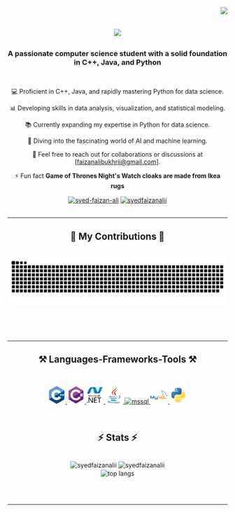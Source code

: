 <img align="right" src="https://visitor-badge.laobi.icu/badge?page_id=SyedFaizanAli.SyedFaizanAli" />

<h1 align="center">
    <img src="https://readme-typing-svg.herokuapp.com/?font=Righteous&size=35&center=true&vCenter=true&width=500&height=70&duration=4000&lines=Hi+There!+👋;+I'm+Syed+Faizan+Ali!;" />
</h1>

<h3 align="center">A passionate computer science student with a solid foundation in C++, Java, and Python</h3>

<br/>

<div align="center">
 
💻 Proficient in C++, Java, and rapidly mastering Python for data science.
 
📊 Developing skills in data analysis, visualization, and statistical modeling.

📚 Currently expanding my expertise in Python for data science.

🤖 Diving into the fascinating world of AI and machine learning.

📧 Feel free to reach out for collaborations or discussions at [faizanalibukhrii@gmail.com].

⚡ Fun fact **Game of Thrones Night's Watch cloaks are made from Ikea rugs**

 </div>
 
<div align="center"> 
  <a href="https://www.linkedin.com/in/syed-faizan-ali-70b164306/" target="blank"><img align="center" src="https://raw.githubusercontent.com/rahuldkjain/github-profile-readme-generator/master/src/images/icons/Social/linked-in-alt.svg" alt="syed-faizan-ali" height="30" width="40" /></a>
<a href="https://kaggle.com/syedfaizanalii" target="blank"><img align="center" src="https://raw.githubusercontent.com/rahuldkjain/github-profile-readme-generator/master/src/images/icons/Social/kaggle.svg" alt="syedfaizanalii" height="30" width="40" /></a>
  </a>
</div>

<br/>
<hr/>

<div align="center">
  <h2>🐍 My Contributions 🐍</h2>
  <br>
  <img alt="snake eating my contributions" src="https://raw.githubusercontent.com/SyedFaizanAlii/SyedFaizanAlii/output/github-contribution-grid-snake.svg" />
  
  <br/><br/><br/>
</div>

 <hr/>
 
<h2 align="center">⚒️ Languages-Frameworks-Tools ⚒️</h2>
<br/>
<div align="center">
<p align="center"> <a href="https://www.w3schools.com/cpp/" target="_blank" rel="noreferrer"> <img src="https://raw.githubusercontent.com/devicons/devicon/master/icons/cplusplus/cplusplus-original.svg" alt="cplusplus" width="40" height="40"/> </a> <a href="https://www.w3schools.com/cs/" target="_blank" rel="noreferrer"> <img src="https://raw.githubusercontent.com/devicons/devicon/master/icons/csharp/csharp-original.svg" alt="csharp" width="40" height="40"/> </a> <a href="https://dotnet.microsoft.com/" target="_blank" rel="noreferrer"> <img src="https://raw.githubusercontent.com/devicons/devicon/master/icons/dot-net/dot-net-original-wordmark.svg" alt="dotnet" width="40" height="40"/> </a> <a href="https://www.java.com" target="_blank" rel="noreferrer"> <img src="https://raw.githubusercontent.com/devicons/devicon/master/icons/java/java-original.svg" alt="java" width="40" height="40"/> </a> <a href="https://www.microsoft.com/en-us/sql-server" target="_blank" rel="noreferrer"> <img src="https://www.svgrepo.com/show/303229/microsoft-sql-server-logo.svg" alt="mssql" width="40" height="40"/> </a> <a href="https://www.mysql.com/" target="_blank" rel="noreferrer"> <img src="https://raw.githubusercontent.com/devicons/devicon/master/icons/mysql/mysql-original-wordmark.svg" alt="mysql" width="40" height="40"/> </a> <a href="https://www.python.org" target="_blank" rel="noreferrer"> <img src="https://raw.githubusercontent.com/devicons/devicon/master/icons/python/python-original.svg" alt="python" width="40" height="40"/> </a> </p>

</div>

<br/>

<h2 align="center">⚡ Stats ⚡</h2>
<br>
<div align=center>
    
  <img width=390  src="https://github-readme-streak-stats.herokuapp.com/?user=syedfaizanalii&count_private=true&theme=react&border_radius=10" alt="syedfaizanalii"/>
  
  <img width=390 src="https://github-readme-stats.vercel.app/api?username=syedfaizanalii&count_private=true&show_icons=true&theme=react&rank_icon=github&border_radius=10" alt="syedfaizanalii" />
  <br/>

  <img width=325 align="center" src="https://github-readme-stats.vercel.app/api/top-langs?username=syedfaizanalii&hide=HTML&langs_count=8&layout=compact&theme=react&border_radius=10&size_weight=0.5&count_weight=0.5&exclude_repo=github-readme-stats" alt="top langs" />
</div>

<br/><br/>

<hr/>

